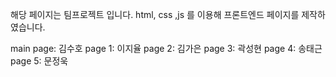 해당 페이지는 팀프로젝트 입니다.
html, css ,js 를 이용해 프론트엔드 페이지를 제작하였습니다.

main page: 김수호
page 1: 이지율
page 2: 김가은
page 3: 곽성현
page 4: 송태근
page 5: 문정욱